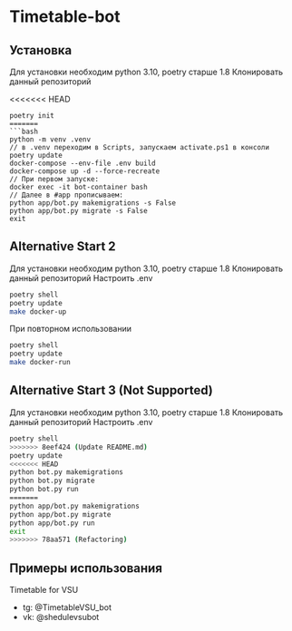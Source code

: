 # Timetable-bot

## Установка

Для установки необходим python 3.10, poetry старше 1.8
Клонировать данный репозиторий

<<<<<<< HEAD
```console
poetry init
=======
```bash
python -m venv .venv
// в .venv переходим в Scripts, запускаем activate.ps1 в консоли
poetry update
docker-compose --env-file .env build
docker-compose up -d --force-recreate
// При первом запуске:
docker exec -it bot-container bash
// Далее в #app прописываем:
python app/bot.py makemigrations -s False
python app/bot.py migrate -s False
exit
```

## Alternative Start 2

Для установки необходим python 3.10, poetry старше 1.8
Клонировать данный репозиторий
Настроить .env

```bash
poetry shell
poetry update
make docker-up
```

При повторном использовании 
```bash
poetry shell
poetry update
make docker-run
```

## Alternative Start 3 (Not Supported)

Для установки необходим python 3.10, poetry старше 1.8
Клонировать данный репозиторий
Настроить .env

```bash
poetry shell
>>>>>>> 8eef424 (Update README.md)
poetry update
<<<<<<< HEAD
python bot.py makemigrations
python bot.py migrate
python bot.py run
=======
python app/bot.py makemigrations
python app/bot.py migrate
python app/bot.py run
exit
>>>>>>> 78aa571 (Refactoring)
```

## Примеры использования

Timetable for VSU

- tg: @TimetableVSU_bot
- vk: @shedulevsubot
